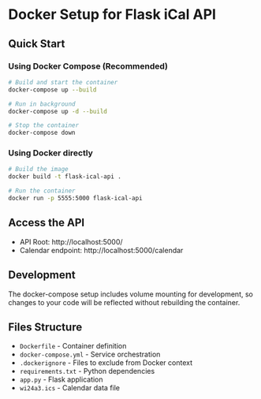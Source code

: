 # Docker Setup for Flask iCal API

## Quick Start

### Using Docker Compose (Recommended)

```bash
# Build and start the container
docker-compose up --build

# Run in background
docker-compose up -d --build

# Stop the container
docker-compose down
```

### Using Docker directly

```bash
# Build the image
docker build -t flask-ical-api .

# Run the container
docker run -p 5555:5000 flask-ical-api
```

## Access the API

- API Root: http://localhost:5000/
- Calendar endpoint: http://localhost:5000/calendar

## Development

The docker-compose setup includes volume mounting for development, so changes to your code will be reflected without rebuilding the container.

## Files Structure

- `Dockerfile` - Container definition
- `docker-compose.yml` - Service orchestration
- `.dockerignore` - Files to exclude from Docker context
- `requirements.txt` - Python dependencies
- `app.py` - Flask application
- `wi24a3.ics` - Calendar data file